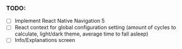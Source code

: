 ### TODO:

- [ ] Implement React Native Navigation 5
- [ ] React context for global configuration setting (amount of cycles to calculate, light/dark theme, average time to fall asleep)
- [ ] Info/Explanations screen
